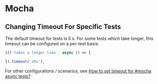 
# Mocha

## Changing Timeout For Specific Tests

The default timeout for tests is 5 s. For some tests which take longer, this timeout can be configured on a per-test basis:

```js
it('takes a longer time', async () => {

}).timeout('10s');
```

For other configurations / scenarios, see [How to set timeout for #mocha async tests?](https://www.language-diary.com/2018/03/how-to-set-timeout-for-mocha-async-tests.html)
